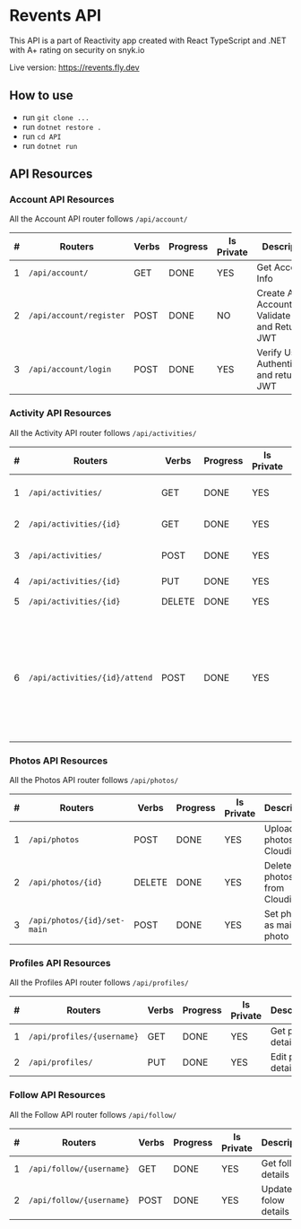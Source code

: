 # Revents API

This API is a part of Reactivity app created with React TypeScript and .NET with A+ rating on security on snyk.io

Live version: https://revents.fly.dev

## How to use

- run `git clone ...`
- run `dotnet restore .`
- run `cd API`
- run `dotnet run`

## API Resources

### Account API Resources

All the Account API router follows `/api/account/`

| #   | Routers                   | Verbs  | Progress | Is Private | Description                                      |
| --- | ------------------------- | ------ | -------- | ---------- | ------------------------------------------------ |
| 1   | `/api/account/`                | GET    | DONE     | YES        | Get Account Info |
| 2   | `/api/account/register`                | POST   | DONE     | NO         | Create An Account and Validate Fields and Return JWT |
| 3   | `/api/account/login`          | POST   | DONE     | YES         | Verify User Authentication and return JWT |

### Activity API Resources

All the Activity API router follows `/api/activities/`

| #   | Routers                   | Verbs  | Progress | Is Private | Description                                      |
| --- | ------------------------- | ------ | -------- | ---------- | ------------------------------------------------ |
| 1   | `/api/activities/`                | GET    | DONE     | YES        | Get Activities Info |
| 2   | `/api/activities/{id}`                | GET   | DONE     | YES         | Get an Activity |
| 3   | `/api/activities/`          | POST   | DONE     | YES         | Create a new Activity |
| 4   | `/api/activities/{id}` | PUT   | DONE     | YES         | Edit Activity |
| 5   | `/api/activities/{id}` | DELETE  | DONE     | YES         | Delete Activity |
| 6   | `/api/activities/{id}/attend` | POST  | DONE     | YES         | Attend Activity if not Host, Remove attendance if attending as attendee, Cancel Activity as host |
### Photos API Resources

All the Photos API router follows `/api/photos/`

| #   | Routers                   | Verbs  | Progress | Is Private | Description                                      |
| --- | ------------------------- | ------ | -------- | ---------- | ------------------------------------------------ |
| 1   | `/api/photos`| POST    | DONE     | YES        | Upload photos to Cloudinary |
| 2   | `/api/photos/{id}`| DELETE   | DONE     | YES         | Delete photos from Cloudinary |
| 3   | `/api/photos/{id}/set-main`| POST   | DONE     | YES         | Set photo as main photo |
### Profiles API Resources

All the Profiles API router follows `/api/profiles/`

| #   | Routers                   | Verbs  | Progress | Is Private | Description                                      |
| --- | ------------------------- | ------ | -------- | ---------- | ------------------------------------------------ |
| 1   | `/api/profiles/{username}`| GET    | DONE     | YES        | Get profile details |
| 2   | `/api/profiles/`| PUT    | DONE     | YES        | Edit profile details |
### Follow API Resources

All the Follow API router follows `/api/follow/`

| #   | Routers                   | Verbs  | Progress | Is Private | Description                                      |
| --- | ------------------------- | ------ | -------- | ---------- | ------------------------------------------------ |
| 1   | `/api/follow/{username}`| GET    | DONE     | YES        | Get follow details |
| 2   | `/api/follow/{username}`| POST    | DONE     | YES        | Update the folow details |
